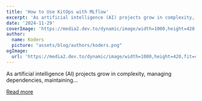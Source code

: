 ```yaml
---
title: 'How to Use KitOps with MLflow'
excerpt: 'As artificial intelligence (AI) projects grow in complexity, managing dependencies, maintaining...'
date: '2024-11-29'
coverImage: 'https://media2.dev.to/dynamic/image/width=1000,height=420,fit=cover,gravity=auto,format=auto/https%3A%2F%2Fdev-to-uploads.s3.amazonaws.com%2Fuploads%2Farticles%2Fcgvu9ygbn2x76rh5xax4.jpg'
author:
  name: Koders
  picture: "assets/blog/authors/koders.png"
ogImage:
  url: 'https://media2.dev.to/dynamic/image/width=1000,height=420,fit=cover,gravity=auto,format=auto/https%3A%2F%2Fdev-to-uploads.s3.amazonaws.com%2Fuploads%2Farticles%2Fcgvu9ygbn2x76rh5xax4.jpg'
---
```


As artificial intelligence (AI) projects grow in complexity, managing dependencies, maintaining...

[Read more](https://dev.to/kitops/how-to-use-kitops-with-mlflow-59n9)
